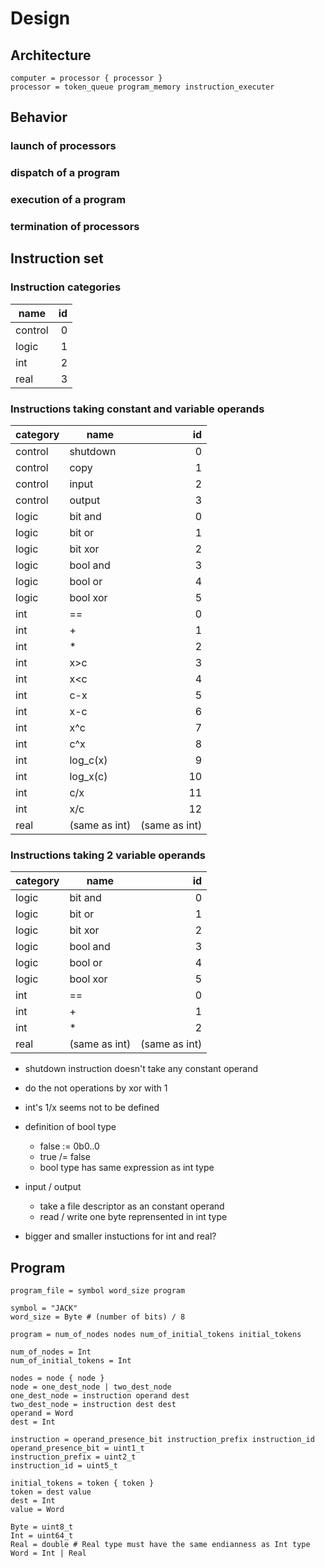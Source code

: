 # Design

## Architecture

```
computer = processor { processor }
processor = token_queue program_memory instruction_executer
```


## Behavior

### launch of processors

### dispatch of a program

### execution of a program

### termination of processors


## Instruction set

### Instruction categories

name    | id
--------|---:
control |  0
logic   |  1
int     |  2
real    |  3

### Instructions taking constant and variable operands

category | name          |            id
---------|---------------|--------------:
control  | shutdown      |             0
control  | copy          |             1
control  | input         |             2
control  | output        |             3
logic    | bit and       |             0
logic    | bit or        |             1
logic    | bit xor       |             2
logic    | bool and      |             3
logic    | bool or       |             4
logic    | bool xor      |             5
int      | ==            |             0
int      | +             |             1
int      | \*            |             2
int      | x&gt;c        |             3
int      | x&lt;c        |             4
int      | c-x           |             5
int      | x-c           |             6
int      | x^c           |             7
int      | c^x           |             8
int      | log\_c(x)     |             9
int      | log\_x(c)     |            10
int      | c/x           |            11
int      | x/c           |            12
real     | (same as int) | (same as int)

### Instructions taking 2 variable operands

category | name          |            id
---------|---------------|--------------:
logic    | bit and       |             0
logic    | bit or        |             1
logic    | bit xor       |             2
logic    | bool and      |             3
logic    | bool or       |             4
logic    | bool xor      |             5
int      | ==            |             0
int      | +             |             1
int      | \*            |             2
real     | (same as int) | (same as int)

* shutdown instruction doesn't take any constant operand
* do the not operations by xor with 1
* int's 1/x seems not to be defined
* definition of bool type
  * false := 0b0..0
  * true /= false
  * bool type has same expression as int type
* input / output
  * take a file descriptor as an constant operand
  * read / write one byte reprensented in int type

* bigger and smaller instuctions for int and real?


## Program

```
program_file = symbol word_size program

symbol = "JACK"
word_size = Byte # (number of bits) / 8

program = num_of_nodes nodes num_of_initial_tokens initial_tokens

num_of_nodes = Int
num_of_initial_tokens = Int

nodes = node { node }
node = one_dest_node | two_dest_node
one_dest_node = instruction operand dest
two_dest_node = instruction dest dest
operand = Word
dest = Int

instruction = operand_presence_bit instruction_prefix instruction_id
operand_presence_bit = uint1_t
instruction_prefix = uint2_t
instruction_id = uint5_t

initial_tokens = token { token }
token = dest value
dest = Int
value = Word

Byte = uint8_t
Int = uint64_t
Real = double # Real type must have the same endianness as Int type
Word = Int | Real
```
